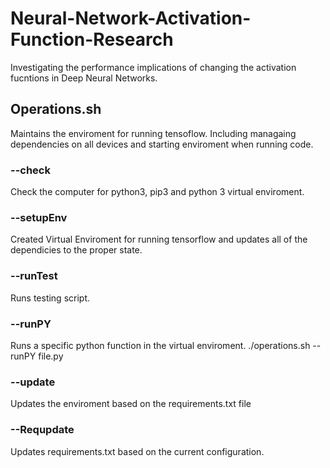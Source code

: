 # Neural-Network-Activation-Function-Research
Investigating the performance implications of changing the activation fucntions in Deep Neural Networks.

## Operations.sh
Maintains the enviroment for running tensoflow.  Including managaing dependencies on all devices and starting enviroment when running code.

### --check
Check the computer for python3, pip3 and python 3 virtual enviroment.

### --setupEnv
Created Virtual Enviroment for running tensorflow and updates all of the dependicies to the proper state.

### --runTest
Runs testing script.

### --runPY
Runs a specific python function in the virtual enviroment.
./operations.sh --runPY file.py

### --update
Updates the enviroment based on the requirements.txt file

### --Requpdate
Updates requirements.txt based on the current configuration.

